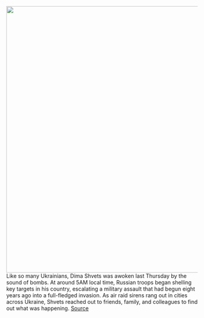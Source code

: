 <img src='https://cdn.vox-cdn.com/thumbor/3W0hRZ_ID_ZjfEGiapq8Vj4sYhM=/0x0:7848x4816/1200x675/filters:focal(1328x1508:2582x2762)/cdn.vox-cdn.com/uploads/chorus_image/image/70569442/1238871309.0.jpg' width='700px' /><br/>
Like so many Ukrainians, Dima Shvets was awoken last Thursday by the sound of bombs. At around 5AM local time, Russian troops began shelling key targets in his country, escalating a military assault that had begun eight years ago into a full-fledged invasion. As air raid sirens rang out in cities across Ukraine, Shvets reached out to friends, family, and colleagues to find out what was happening.
<a href='https://www.theverge.com/2022/3/2/22957920/ukraine-startup-reface-app-adapt-russia-invasion'> Source <a/>